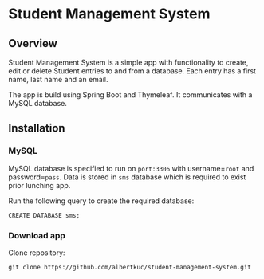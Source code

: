 # Student Management System

## Overview

Student Management System is a simple app with functionality to create, edit or delete Student entries to and from a database.
Each entry has a first name, last name and an email. 

The app is build using Spring Boot and Thymeleaf. 
It communicates with a MySQL database. 

## Installation

### MySQL

MySQL database is specified to run on `port:3306` with username=`root` and password=`pass`.
Data is stored in `sms` database which is required to exist prior lunching app. 

Run the following query to create the required database:
```
CREATE DATABASE sms;
```

### Download app

Clone repository:
```
git clone https://github.com/albertkuc/student-management-system.git
```